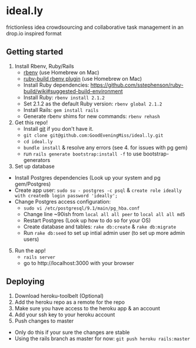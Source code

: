 # ideal.ly
frictionless idea crowdsourcing and collaborative task management in an drop.io inspired format

## Getting started
1. Install Rbenv, Ruby/Rails
	* [rbenv](https://github.com/sstephenson/rbenv) (use Homebrew on Mac)
	* [ruby-build rbenv plugin](https://github.com/sstephenson/ruby-build)  (use Homebrew on Mac)
	* Install Ruby dependencies: https://github.com/sstephenson/ruby-build/wiki#suggested-build-environment
	* Install Ruby:	`rbenv install 2.1.2`
	* Set 2.1.2 as the default Ruby version: `rbenv global 2.1.2`
	* Install Rails: `gem install rails`
	* Generate rbenv shims for new commands: `rbenv rehash`
3. Get this repo!
	* Install [git](http://git-scm.com/downloads) if you don't have it.
	* `git clone git@github.com:GoodEveningMiss/ideal.ly.git`
	* `cd ideal.ly`
	* `bundle install` & resolve any errors (see 4. for issues with pg gem)
	* run `rails generate bootstrap:install -f` to use bootstrap-generators
4. Set up database
  * Install Postgres dependencies (Look up your system and pg gem/Postgres)
  * Create app user: `sudo su - postgres -c psql` & `create role ideally with createdb login password 'ideally';`
  * Change Postgres access configuration:
    * `sudo vi /etc/postgresql/9.1/main/pg_hba.conf`
    * Change line ~90ish from `local all all peer` to `local all all md5`
    * Restart Postgres (Look up how to do so for your OS)
	* Create database and tables: `rake db:create` & `rake db:migrate`
	* Run `rake db:seed` to set up intial admin user (to set up more admin users)
5. Run the app!
	* `rails server`
	* go to http://localhost:3000 with your browser
 
## Deploying
1. Download heroku-toolbelt (Optional)
2. Add the heroku repo as a remote for the repo
3. Make sure you have access to the heroku app & an account
4. Add your ssh key to your heroku account
5. Push changes to master
  * Only do this if your sure the changes are stable
  * Using the rails branch as master for now: `git push heroku rails:master`
